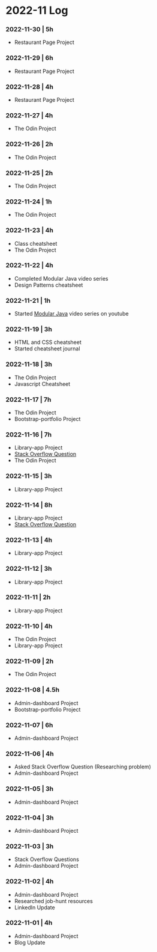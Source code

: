 # 2022-11 Log

### 2022-11-30 | 5h
- Restaurant Page Project

### 2022-11-29 | 6h
- Restaurant Page Project

### 2022-11-28 | 4h
- Restaurant Page Project

### 2022-11-27 | 4h
- The Odin Project

### 2022-11-26 | 2h
- The Odin Project

### 2022-11-25 | 2h
- The Odin Project

### 2022-11-24 | 1h
- The Odin Project

### 2022-11-23 | 4h
- Class cheatsheet
- The Odin Project

### 2022-11-22 | 4h
- Completed Modular Java video series
- Design Patterns cheatsheet

### 2022-11-21 | 1h
- Started [Modular Java](https://www.youtube.com/playlist?list=PLoYCgNOIyGABs-wDaaxChu82q_xQgUb4f) video series on youtube

### 2022-11-19 | 3h
- HTML and CSS cheatsheet
- Started cheatsheet journal

### 2022-11-18 | 3h
- The Odin Project
- Javascript Cheatsheet

### 2022-11-17 | 7h
- The Odin Project
- Bootstrap-portfolio Project

### 2022-11-16 | 7h
- Library-app Project
- [Stack Overflow Question](https://stackoverflow.com/questions/74468702/why-is-visual-studio-code-recognizing-my-function-as-a-constructor-function)
- The Odin Project

### 2022-11-15 | 3h
- Library-app Project

### 2022-11-14 | 8h
- Library-app Project
- [Stack Overflow Question](https://stackoverflow.com/questions/74437533/grid-is-not-sizing-correctly-in-row-direction)

### 2022-11-13 | 4h
- Library-app Project

### 2022-11-12 | 3h
- Library-app Project

### 2022-11-11 | 2h
- Library-app Project

### 2022-11-10 | 4h
- The Odin Project
- Library-app Project

### 2022-11-09 | 2h
- The Odin Project

### 2022-11-08 | 4.5h
- Admin-dashboard Project
- Bootstrap-portfolio Project

### 2022-11-07 | 6h
- Admin-dashboard Project

### 2022-11-06 | 4h
- Asked Stack Overflow Question (Researching problem)
- Admin-dashboard Project

### 2022-11-05 | 3h
- Admin-dashboard Project

### 2022-11-04 | 3h
- Admin-dashboard Project

### 2022-11-03 | 3h
- Stack Overflow Questions
- Admin-dashboard Project

### 2022-11-02 | 4h
- Admin-dashboard Project
- Researched job-hunt resources
- LinkedIn Update

### 2022-11-01 | 4h
- Admin-dashboard Project
- Blog Update
